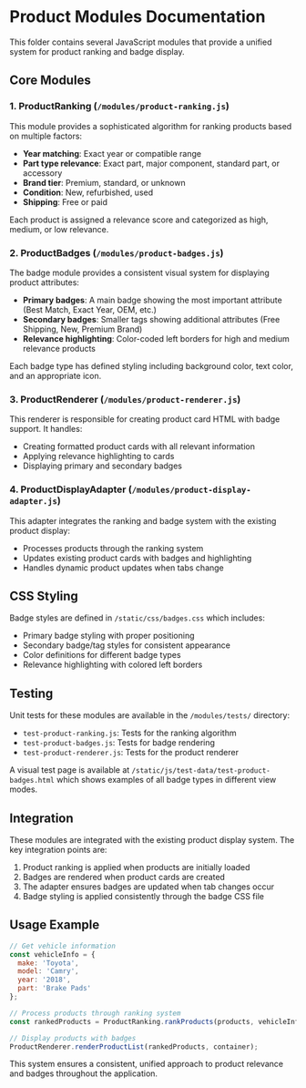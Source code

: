# Product Modules Documentation

This folder contains several JavaScript modules that provide a unified system for product ranking and badge display.

## Core Modules

### 1. ProductRanking (`/modules/product-ranking.js`)

This module provides a sophisticated algorithm for ranking products based on multiple factors:

- **Year matching**: Exact year or compatible range
- **Part type relevance**: Exact part, major component, standard part, or accessory
- **Brand tier**: Premium, standard, or unknown
- **Condition**: New, refurbished, used
- **Shipping**: Free or paid

Each product is assigned a relevance score and categorized as high, medium, or low relevance.

### 2. ProductBadges (`/modules/product-badges.js`)

The badge module provides a consistent visual system for displaying product attributes:

- **Primary badges**: A main badge showing the most important attribute (Best Match, Exact Year, OEM, etc.)
- **Secondary badges**: Smaller tags showing additional attributes (Free Shipping, New, Premium Brand)
- **Relevance highlighting**: Color-coded left borders for high and medium relevance products

Each badge type has defined styling including background color, text color, and an appropriate icon.

### 3. ProductRenderer (`/modules/product-renderer.js`)

This renderer is responsible for creating product card HTML with badge support. It handles:

- Creating formatted product cards with all relevant information
- Applying relevance highlighting to cards
- Displaying primary and secondary badges

### 4. ProductDisplayAdapter (`/modules/product-display-adapter.js`)

This adapter integrates the ranking and badge system with the existing product display:

- Processes products through the ranking system
- Updates existing product cards with badges and highlighting
- Handles dynamic product updates when tabs change

## CSS Styling

Badge styles are defined in `/static/css/badges.css` which includes:

- Primary badge styling with proper positioning
- Secondary badge/tag styles for consistent appearance
- Color definitions for different badge types
- Relevance highlighting with colored left borders

## Testing

Unit tests for these modules are available in the `/modules/tests/` directory:

- `test-product-ranking.js`: Tests for the ranking algorithm
- `test-product-badges.js`: Tests for badge rendering
- `test-product-renderer.js`: Tests for the product renderer

A visual test page is available at `/static/js/test-data/test-product-badges.html` which shows examples of all badge types in different view modes.

## Integration

These modules are integrated with the existing product display system. The key integration points are:

1. Product ranking is applied when products are initially loaded
2. Badges are rendered when product cards are created
3. The adapter ensures badges are updated when tab changes occur
4. Badge styling is applied consistently through the badge CSS file

## Usage Example

```javascript
// Get vehicle information
const vehicleInfo = {
  make: 'Toyota',
  model: 'Camry',
  year: '2018',
  part: 'Brake Pads'
};

// Process products through ranking system
const rankedProducts = ProductRanking.rankProducts(products, vehicleInfo);

// Display products with badges
ProductRenderer.renderProductList(rankedProducts, container);
```

This system ensures a consistent, unified approach to product relevance and badges throughout the application.